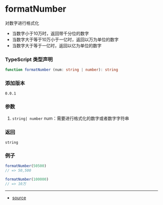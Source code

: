 # formatNumber

对数字进行格式化

 * 当数字小于10万时，返回带千分位的数字
 * 当数字大于等于10万小于一亿时，返回以万为单位的数字
 * 当数字大于等于一亿时，返回以亿为单位的数字




### TypeScript 类型声明

```typescript
function formatNumber (num: string | number): string
```



### 添加版本

`0.0.1`



### 参数
1. `string| number` num：需要进行格式化的数字或者数字字符串

   

### 返回

`string`



### 例子

```typescript
formatNumber(50500)
// => 50,500

formatNumber(100000)
// => 10万
```


----

- [source](https://github.com/iius-l/iius-s/blob/main/src/common/formatNumber.ts)